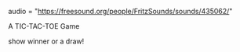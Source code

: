 audio = "https://freesound.org/people/FritzSounds/sounds/435062/"

A TIC-TAC-TOE Game

show winner or a draw!

